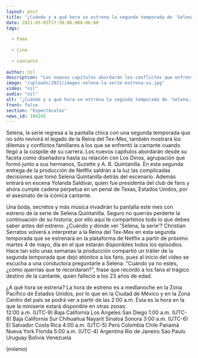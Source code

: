 ```yaml
---
layout: post
title: "¿Cuándo y a qué hora se estrena la segunda temporada de 'Selena, la serie'?"
date: 2021-05-03T17:58:00.000-06:00
tags:
  
  - Fama
  
  - Cine
  
  - cantante
  
author: nil
description: "Los nuevos capítulos abordarán los conflictos que enfrentó la 'Reina del Tex-Mex' tras llegar a la cúspide de su carrera y cómo entró Yolanda Saldívar a la vida de cantante. "
image: "/uploads/2021/images-selena-la-serie-estrena-su.jpg"
video: "nil"
audio: "nil"
alt: "¿Cuándo y a qué hora se estrena la segunda temporada de 'Selena, la serie'?"
front: false
section: "Espectáculos"
news_id: 184245
---
```


Selena, la serie regresa a la pantalla chica con una segunda temporada que no sólo revivirá el legado de la Reina del Tex-Mex, también mostrará los dilemas y conflictos familiares a los que se enfrentó la cantante cuando llegó a la cúspide de su carrera. Los nuevos capítulos abordarán desde su faceta como diseñadora hasta su relación con Los Dinos, agrupación que formó junto a sus hermanos, Suzette y A. B. Quintanilla. En esta segunda entrega de la producción de Netflix saldrán a la luz las complicadas decisiones que tomó Selena Quintanilla detrás del escenario. Además entrará en escena Yolanda Saldívar, quien fue presidenta del club de fans y ahora cumple cadena perpetua en un penal de Texas, Estados Unidos, por el asesinato de la icónica cantante.  

Una boda, secretos y más música invadirán tu pantalla este mes con estreno de la serie de Selena Quintanilla. Seguro no querrás perderte la continuación de su historia, por ello aquí te compartimos todo lo que debes saber antes del estreno.  ¿Cuándo y dónde ver 'Selena, la serie'? Christian Serratos volverá a interpretar a la Reina del Tex-Mex en esta segunda temporada que se estrenará en la plataforma de Netflix a partir de próximo martes 4 de mayo, día en el que estarán disponibles todos los episodios.  
Hace tan sólo unas semanas la producción compartió un tráiler de la segunda temporada que dejó atónitos a los fans, pues al inicio del video se escucha a una conductora preguntarle a Selena: "Cuándo ya no estés, ¿cómo querrías que te recordaran?", frase que recordó a los fans el trágico destino de la cantante, quien falleció a los 23 años de edad.  

¿A qué hora se estrena?  La hora de estreno es a medianoche en la Zona Pacífico de Estados Unidos, por lo que en la Ciudad de México y en la Zona Centro del país se podrá ver a partir de las 2:00 a.m. Ésta es la hora en la que la miniserie estará disponible en otras zonas:  
12:00 a.m. (UTC-9) Baja California Los Ángeles San Diego 1:00 a.m. (UTC-8) Baja California Sur Chihuahua Nayarit Sinaloa Sonora   3:00 a.m. (UTC-6) El Salvador Costa Rica 
4:00 a.m. (UTC-5) Perú Colombia Chile Panamá Nueva York Florida 5:00 a.m. (UTC-4) Argentina Río de Janeiro Sao Paulo Uruguay Bolivia Venezuela  


(milenio)